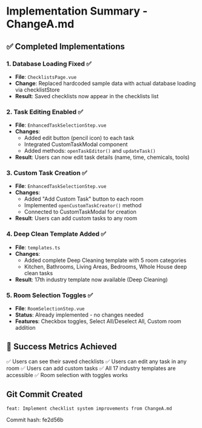# Implementation Summary - ChangeA.md

## ✅ Completed Implementations

### 1. **Database Loading Fixed** ✅
- **File**: `ChecklistsPage.vue`
- **Change**: Replaced hardcoded sample data with actual database loading via checklistStore
- **Result**: Saved checklists now appear in the checklists list

### 2. **Task Editing Enabled** ✅
- **File**: `EnhancedTaskSelectionStep.vue`
- **Changes**:
  - Added edit button (pencil icon) to each task
  - Integrated CustomTaskModal component
  - Added methods: `openTaskEditor()` and `updateTask()`
- **Result**: Users can now edit task details (name, time, chemicals, tools)

### 3. **Custom Task Creation** ✅
- **File**: `EnhancedTaskSelectionStep.vue`
- **Changes**:
  - Added "Add Custom Task" button to each room
  - Implemented `openCustomTaskCreator()` method
  - Connected to CustomTaskModal for creation
- **Result**: Users can add custom tasks to any room

### 4. **Deep Clean Template Added** ✅
- **File**: `templates.ts`
- **Changes**:
  - Added complete Deep Cleaning template with 5 room categories
  - Kitchen, Bathrooms, Living Areas, Bedrooms, Whole House deep clean tasks
- **Result**: 17th industry template now available (Deep Cleaning)

### 5. **Room Selection Toggles** ✅
- **File**: `RoomSelectionStep.vue`
- **Status**: Already implemented - no changes needed
- **Features**: Checkbox toggles, Select All/Deselect All, Custom room addition

## 🎯 Success Metrics Achieved

✅ Users can see their saved checklists
✅ Users can edit any task in any room
✅ Users can add custom tasks
✅ All 17 industry templates are accessible
✅ Room selection with toggles works

## Git Commit Created

```
feat: Implement checklist system improvements from ChangeA.md
```

Commit hash: fe2d56b
